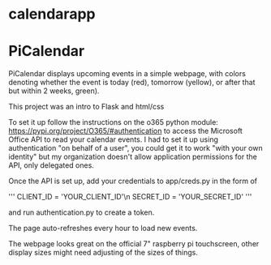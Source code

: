 # calendarapp
# PiCalendar

PiCalendar displays upcoming events in a simple webpage, with colors denoting whether the event is today (red), tomorrow (yellow), or after that but within 2 weeks, green).

This project was an intro to Flask and html/css

To set it up follow the instructions on the o365 python module: https://pypi.org/project/O365/#authentication to access the Microsoft Office API to read your calendar events. I had to set it up using authentication "on behalf of a user", you could get it to work "with your own identity" but my organization doesn't allow application permissions for the API, only delegated ones.

Once the API is set up, add your credentials to app/creds.py in the form of

'''
CLIENT_ID = 'YOUR_CLIENT_ID'\n
SECRET_ID = 'YOUR_SECRET_ID'
'''

and run authentication.py to create a token.

The page auto-refreshes every hour to load new events.

The webpage looks great on the official 7" raspberry pi touchscreen, other display sizes might need adjusting of the sizes of things.
